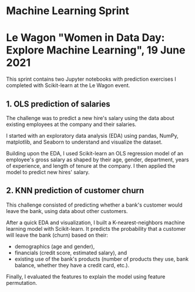 # Machine Learning Sprint
# Le Wagon "Women in Data Day: Explore Machine Learning", 19 June 2021

This sprint contains two Jupyter notebooks with prediction exercises I completed with Scikit-learn at the Le Wagon event.

## 1. OLS prediction of salaries
The challenge was to predict a new hire's salary using the data about existing employees at the company and their salaries.

I started with an exploratory data analysis (EDA) using pandas, NumPy, matplotlib, and Seaborn to understand and visualize the dataset. 

Building upon the EDA, I used Scikit-learn an OLS regression model of an employee's gross salary as shaped by their age, gender, department, years of experience, and length of tenure at the company. I then applied the model to predict new hires' salary.

## 2. KNN prediction of customer churn
This challenge consisted of predicting whether a bank's customer would leave the bank, using data about other customers.

After a quick EDA and visualization, I built a K-nearest-neighbors machine learning model with Scikit-learn. It predicts the probability that a customer will leave the bank (churn) based on their:
* demographics (age and gender), 
* financials (credit score, estimated salary), and 
* existing use of the bank's products (number of products they use, bank balance, whether they have a credit card, etc.).

Finally, I evaluated the features to explain the model using feature permutation.
